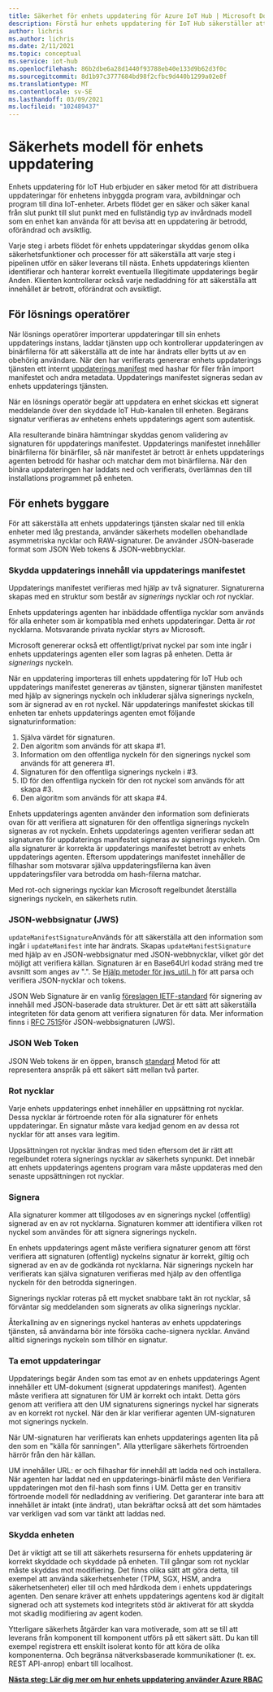 ```yaml
---
title: Säkerhet för enhets uppdatering för Azure IoT Hub | Microsoft Docs
description: Förstå hur enhets uppdatering för IoT Hub säkerställer att enheterna uppdateras på ett säkert sätt.
author: lichris
ms.author: lichris
ms.date: 2/11/2021
ms.topic: conceptual
ms.service: iot-hub
ms.openlocfilehash: 86b2dbe6a28d1440f93788eb40e133d9b62d3f0c
ms.sourcegitcommit: 8d1b97c3777684bd98f2cfbc9d440b1299a02e8f
ms.translationtype: MT
ms.contentlocale: sv-SE
ms.lasthandoff: 03/09/2021
ms.locfileid: "102489437"
---
```

# <a name="device-update-security-model"></a>Säkerhets modell för enhets uppdatering

Enhets uppdatering för IoT Hub erbjuder en säker metod för att distribuera uppdateringar för enhetens inbyggda program vara, avbildningar och program till dina IoT-enheter. Arbets flödet ger en säker och säker kanal från slut punkt till slut punkt med en fullständig typ av invårdnads modell som en enhet kan använda för att bevisa att en uppdatering är betrodd, oförändrad och avsiktlig.

Varje steg i arbets flödet för enhets uppdateringar skyddas genom olika säkerhetsfunktioner och processer för att säkerställa att varje steg i pipelinen utför en säker leverans till nästa. Enhets uppdaterings klienten identifierar och hanterar korrekt eventuella Illegitimate uppdaterings begär Anden. Klienten kontrollerar också varje nedladdning för att säkerställa att innehållet är betrott, oförändrat och avsiktligt.

## <a name="for-solution-operators"></a>För lösnings operatörer

När lösnings operatörer importerar uppdateringar till sin enhets uppdaterings instans, laddar tjänsten upp och kontrollerar uppdateringen av binärfilerna för att säkerställa att de inte har ändrats eller bytts ut av en obehörig användare. När den har verifierats genererar enhets uppdaterings tjänsten ett internt [uppdaterings manifest](./update-manifest.md) med hashar för filer från import manifestet och andra metadata. Uppdaterings manifestet signeras sedan av enhets uppdaterings tjänsten.

När en lösnings operatör begär att uppdatera en enhet skickas ett signerat meddelande över den skyddade IoT Hub-kanalen till enheten. Begärans signatur verifieras av enhetens enhets uppdaterings agent som autentisk. 

Alla resulterande binära hämtningar skyddas genom validering av signaturen för uppdaterings manifestet. Uppdaterings manifestet innehåller binärfilerna för binärfiler, så när manifestet är betrott är enhets uppdaterings agenten betrodd för hashar och matchar dem mot binärfilerna. När den binära uppdateringen har laddats ned och verifierats, överlämnas den till installations programmet på enheten.

## <a name="for-device-builders"></a>För enhets byggare

För att säkerställa att enhets uppdaterings tjänsten skalar ned till enkla enheter med låg prestanda, använder säkerhets modellen obehandlade asymmetriska nycklar och RAW-signaturer. De använder JSON-baserade format som JSON Web tokens & JSON-webbnycklar.

### <a name="securing-update-content-via-the-update-manifest"></a>Skydda uppdaterings innehåll via uppdaterings manifestet

Uppdaterings manifestet verifieras med hjälp av två signaturer. Signaturerna skapas med en struktur som består av *signerings* nycklar och *rot* nycklar.

Enhets uppdaterings agenten har inbäddade offentliga nycklar som används för alla enheter som är kompatibla med enhets uppdateringar. Detta är *rot* nycklarna. Motsvarande privata nycklar styrs av Microsoft.

Microsoft genererar också ett offentligt/privat nyckel par som inte ingår i enhets uppdaterings agenten eller som lagras på enheten. Detta är *signerings* nyckeln.

När en uppdatering importeras till enhets uppdatering för IoT Hub och uppdaterings manifestet genereras av tjänsten, signerar tjänsten manifestet med hjälp av signerings nyckeln och inkluderar själva signerings nyckeln, som är signerad av en rot nyckel. När uppdaterings manifestet skickas till enheten tar enhets uppdaterings agenten emot följande signaturinformation:

1. Själva värdet för signaturen.
2. Den algoritm som används för att skapa #1.
3. Information om den offentliga nyckeln för den signerings nyckel som används för att generera #1.
4. Signaturen för den offentliga signerings nyckeln i #3.
5. ID för den offentliga nyckeln för den rot nyckel som används för att skapa #3.
6. Den algoritm som används för att skapa #4.

Enhets uppdaterings agenten använder den information som definierats ovan för att verifiera att signaturen för den offentliga signerings nyckeln signeras av rot nyckeln. Enhets uppdaterings agenten verifierar sedan att signaturen för uppdaterings manifestet signeras av signerings nyckeln. Om alla signaturer är korrekta är uppdaterings manifestet betrott av enhets uppdaterings agenten. Eftersom uppdaterings manifestet innehåller de filhashar som motsvarar själva uppdateringsfilerna kan även uppdateringsfiler vara betrodda om hash-filerna matchar.

Med rot-och signerings nycklar kan Microsoft regelbundet återställa signerings nyckeln, en säkerhets rutin.

### <a name="json-web-signature-jws"></a>JSON-webbsignatur (JWS)

`updateManifestSignature`Används för att säkerställa att den information som ingår i `updateManifest` inte har ändrats. Skapas `updateManifestSignature` med hjälp av en JSON-webbsignatur med JSON-webbnycklar, vilket gör det möjligt att verifiera källan. Signaturen är en Base64Url kodad sträng med tre avsnitt som anges av ".".  Se [Hjälp metoder för jws_util. h](https://github.com/Azure/iot-hub-device-update/tree/main/src/utils/jws_utils) för att parsa och verifiera JSON-nycklar och tokens.

JSON Web Signature är en vanlig [föreslagen IETF-standard](https://tools.ietf.org/html/rfc7515) för signering av innehåll med JSON-baserade data strukturer. Det är ett sätt att säkerställa integriteten för data genom att verifiera signaturen för data. Mer information finns i [RFC 7515](https://www.rfc-editor.org/info/rfc7515)för JSON-webbsignaturen (JWS).

### <a name="json-web-token"></a>JSON Web Token

JSON Web tokens är en öppen, bransch [standard](https://tools.ietf.org/html/rfc7519) Metod för att representera anspråk på ett säkert sätt mellan två parter.

### <a name="root-keys"></a>Rot nycklar

Varje enhets uppdaterings enhet innehåller en uppsättning rot nycklar. Dessa nycklar är förtroende roten för alla signaturer för enhets uppdateringar. En signatur måste vara kedjad genom en av dessa rot nycklar för att anses vara legitim.

Uppsättningen rot nycklar ändras med tiden eftersom det är rätt att regelbundet rotera signerings nycklar av säkerhets synpunkt. Det innebär att enhets uppdaterings agentens program vara måste uppdateras med den senaste uppsättningen rot nycklar. 

### <a name="signatures"></a>Signera

Alla signaturer kommer att tillgodoses av en signerings nyckel (offentlig) signerad av en av rot nycklarna. Signaturen kommer att identifiera vilken rot nyckel som användes för att signera signerings nyckeln. 

En enhets uppdaterings agent måste verifiera signaturer genom att först verifiera att signaturen (offentlig) nyckelns signatur är korrekt, giltig och signerad av en av de godkända rot nycklarna. När signerings nyckeln har verifierats kan själva signaturen verifieras med hjälp av den offentliga nyckeln för den betrodda signeringen.

Signerings nycklar roteras på ett mycket snabbare takt än rot nycklar, så förväntar sig meddelanden som signerats av olika signerings nycklar. 

Återkallning av en signerings nyckel hanteras av enhets uppdaterings tjänsten, så användarna bör inte försöka cache-signera nycklar. Använd alltid signerings nyckeln som tillhör en signatur.

### <a name="receiving-updates"></a>Ta emot uppdateringar

Uppdaterings begär Anden som tas emot av en enhets uppdaterings Agent innehåller ett UM-dokument (signerat uppdaterings manifest). Agenten måste verifiera att signaturen för UM är korrekt och intakt. Detta görs genom att verifiera att den UM signaturens signerings nyckel har signerats av en korrekt rot nyckel. När den är klar verifierar agenten UM-signaturen mot signerings nyckeln.

När UM-signaturen har verifierats kan enhets uppdaterings agenten lita på den som en "källa för sanningen". Alla ytterligare säkerhets förtroenden härrör från den här källan. 

UM innehåller URL: er och filhashar för innehåll att ladda ned och installera. När agenten har laddat ned en uppdaterings-binärfil måste den Verifiera uppdateringen mot den fil-hash som finns i UM. Detta ger en transitiv förtroende modell för nedladdning av verifiering. Det garanterar inte bara att innehållet är intakt (inte ändrat), utan bekräftar också att det som hämtades var verkligen vad som var tänkt att laddas ned. 

### <a name="securing-the-device"></a>Skydda enheten

Det är viktigt att se till att säkerhets resurserna för enhets uppdatering är korrekt skyddade och skyddade på enheten. Till gångar som rot nycklar måste skyddas mot modifiering. Det finns olika sätt att göra detta, till exempel att använda säkerhetsenheter (TPM, SGX, HSM, andra säkerhetsenheter) eller till och med hårdkoda dem i enhets uppdaterings agenten. Den senare kräver att enhets uppdaterings agentens kod är digitalt signerad och att systemets kod integritets stöd är aktiverat för att skydda mot skadlig modifiering av agent koden.

Ytterligare säkerhets åtgärder kan vara motiverade, som att se till att leverans från komponent till komponent utförs på ett säkert sätt. Du kan till exempel registrera ett enskilt isolerat konto för att köra de olika komponenterna. Och begränsa nätverksbaserade kommunikationer (t. ex. REST API-anrop) enbart till localhost.

**[Nästa steg: Lär dig mer om hur enhets uppdatering använder Azure RBAC](.\device-update-control-access.md)**